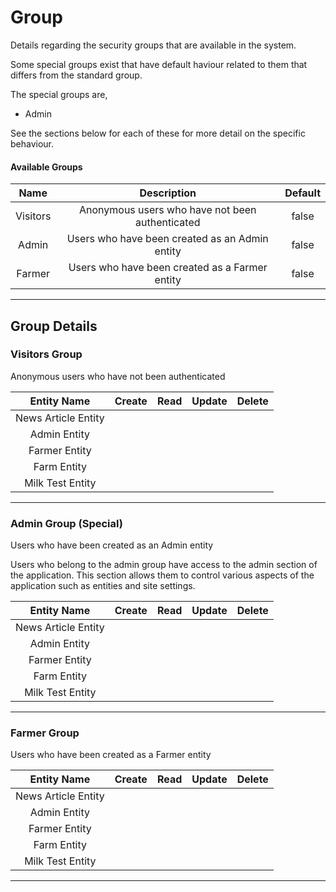 <!--
@bot-written

WARNING AND NOTICE
Any access, download, storage, and/or use of this source code is subject to the terms and conditions of the
Full Software Licence as accepted by you before being granted access to this source code and other materials,
the terms of which can be accessed on the Codebots website at https://codebots.com/full-software-licence. Any
commercial use in contravention of the terms of the Full Software Licence may be pursued by Codebots through
licence termination and further legal action, and be required to indemnify Codebots for any loss or damage,
including interest and costs. You are deemed to have accepted the terms of the Full Software Licence on any
access, download, storage, and/or use of this source code.

BOT WARNING
This file is bot-written.
Any changes out side of "protected regions" will be lost next time the bot makes any changes.
-->

# Group

Details regarding the security groups that are available in the system.

Some special groups exist that have default haviour related to them that differs from the standard group.

The special groups are,

- Admin

See the sections below for each of these for more detail on the specific behaviour.

#### Available Groups

| Name | Description | Default |
|:---: | :----: | :----: |
| Visitors | Anonymous users who have not been authenticated | false |
| Admin | Users who have been created as an Admin entity | false |
| Farmer | Users who have been created as a Farmer entity | false |

---

## Group Details



### Visitors Group 
Anonymous users who have not been authenticated


| Entity Name | Create | Read | Update | Delete |
| :------: | :------: | :------: | :------: | :------: |
| News Article Entity | <i class="fa fa-times"> | <i class="fa fa-times"> | <i class="fa fa-times"> | <i class="fa fa-times"> |
| Admin Entity | <i class="fa fa-times"> | <i class="fa fa-times"> | <i class="fa fa-times"> | <i class="fa fa-times"> |
| Farmer Entity | <i class="fa fa-times"> | <i class="fa fa-times"> | <i class="fa fa-times"> | <i class="fa fa-times"> |
| Farm Entity | <i class="fa fa-times"> | <i class="fa fa-times"> | <i class="fa fa-times"> | <i class="fa fa-times"> |
| Milk Test Entity | <i class="fa fa-times"> | <i class="fa fa-times"> | <i class="fa fa-times"> | <i class="fa fa-times"> |

---

### Admin Group  (Special) 
Users who have been created as an Admin entity

Users who belong to the admin group have access to the admin section of the application. This section allows them to control various aspects of the application such as entities and site settings.

| Entity Name | Create | Read | Update | Delete |
| :------: | :------: | :------: | :------: | :------: |
| News Article Entity | <i class="fa fa-times"> | <i class="fa fa-times"> | <i class="fa fa-times"> | <i class="fa fa-times"> |
| Admin Entity | <i class="fa fa-times"> | <i class="fa fa-times"> | <i class="fa fa-times"> | <i class="fa fa-times"> |
| Farmer Entity | <i class="fa fa-times"> | <i class="fa fa-times"> | <i class="fa fa-times"> | <i class="fa fa-times"> |
| Farm Entity | <i class="fa fa-times"> | <i class="fa fa-times"> | <i class="fa fa-times"> | <i class="fa fa-times"> |
| Milk Test Entity | <i class="fa fa-times"> | <i class="fa fa-times"> | <i class="fa fa-times"> | <i class="fa fa-times"> |

---

### Farmer Group 
Users who have been created as a Farmer entity


| Entity Name | Create | Read | Update | Delete |
| :------: | :------: | :------: | :------: | :------: |
| News Article Entity | <i class="fa fa-times"> | <i class="fa fa-times"> | <i class="fa fa-times"> | <i class="fa fa-times"> |
| Admin Entity | <i class="fa fa-times"> | <i class="fa fa-times"> | <i class="fa fa-times"> | <i class="fa fa-times"> |
| Farmer Entity | <i class="fa fa-times"> | <i class="fa fa-times"> | <i class="fa fa-times"> | <i class="fa fa-times"> |
| Farm Entity | <i class="fa fa-times"> | <i class="fa fa-times"> | <i class="fa fa-times"> | <i class="fa fa-times"> |
| Milk Test Entity | <i class="fa fa-times"> | <i class="fa fa-times"> | <i class="fa fa-times"> | <i class="fa fa-times"> |

---

